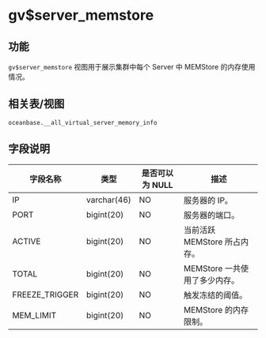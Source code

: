 gv$server_memstore 
=======================================



功能 
-----------

`gv$server_memstore` 视图用于展示集群中每个 Server 中 MEMStore 的内存使用情况。

相关表/视图 
---------------

`oceanbase.__all_virtual_server_memory_info`

字段说明 
-------------



|    **字段名称**    |   **类型**    | **是否可以为 NULL** |       **描述**        |
|----------------|-------------|----------------|---------------------|
| IP             | varchar(46) | NO             | 服务器的 IP。            |
| PORT           | bigint(20)  | NO             | 服务器的端口。             |
| ACTIVE         | bigint(20)  | NO             | 当前活跃 MEMStore 所占内存。 |
| TOTAL          | bigint(20)  | NO             | MEMStore 一共使用了多少内存。 |
| FREEZE_TRIGGER | bigint(20)  | NO             | 触发冻结的阈值。            |
| MEM_LIMIT      | bigint(20)  | NO             | MEMStore 的内存限制。     |


